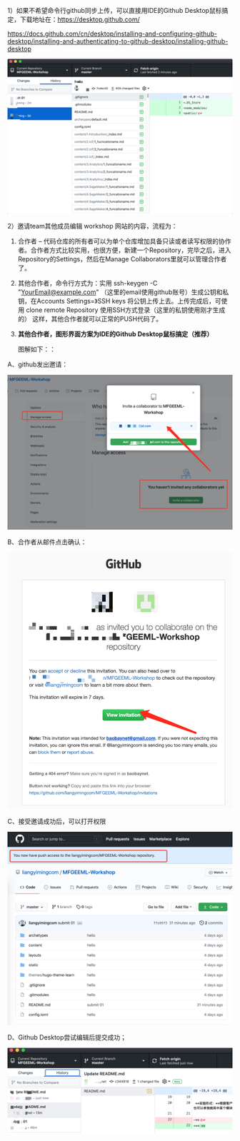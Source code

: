 
1）如果不希望命令行github同步上传，可以直接用IDE的Github Desktop鼠标搞定，下载地址在：https://desktop.github.com/

https://docs.github.com/cn/desktop/installing-and-configuring-github-desktop/installing-and-authenticating-to-github-desktop/installing-github-desktop

![image-20210528154631387](https://raw.githubusercontent.com/liangyimingcom/storage/master/uPic/image-20210528154631387.png)


2）邀请team其他成员编辑 workshop 网站的内容，流程为：

1. 合作者 – 代码仓库的所有者可以为单个仓库增加具备只读或者读写权限的协作者。合作者方式比较实用，也很方便，新建一个Repository，完毕之后，进入Repository的Settings，然后在Manage Collaborators里就可以管理合作者了。

2. 其他合作者，命令行方式为：实用 ssh-keygen -C "YourEmail@example.com" （这里的email使用github账号）生成公钥和私钥，在Accounts Settings=》SSH keys 将公钥上传上去。上传完成后，可使用 clone remote Repository 使用SSH方式登录（这里的私钥使用刚才生成的） 这样，其他合作者就可以正常的PUSH代码了。

3. **其他合作者，图形界面方案为IDE的Github Desktop鼠标搞定（推荐）**

   图解如下：：

A、github发出邀请：

![image-20210528160650757](https://raw.githubusercontent.com/liangyimingcom/storage/master/uPic/image-20210528160650757.png)

B、合作者从邮件点击确认：

![image-20210528161431966](https://raw.githubusercontent.com/liangyimingcom/storage/master/uPic/image-20210528161431966.png)

C、接受邀请成功后，可以打开权限

![image-20210528161647773](https://raw.githubusercontent.com/liangyimingcom/storage/master/uPic/image-20210528161647773.png)

D、Github Desktop尝试编辑后提交成功；

![image-20210528163110821](https://raw.githubusercontent.com/liangyimingcom/storage/master/uPic/image-20210528163110821.png)

